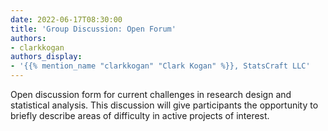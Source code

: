 ```yaml
---
date: 2022-06-17T08:30:00
title: 'Group Discussion: Open Forum'
authors:
- clarkkogan
authors_display:
- '{{% mention_name "clarkkogan" "Clark Kogan" %}}, StatsCraft LLC'
---
```

Open discussion form for current challenges in research design and statistical analysis. This discussion will give participants the opportunity to briefly describe areas of difficulty in active projects of interest.
